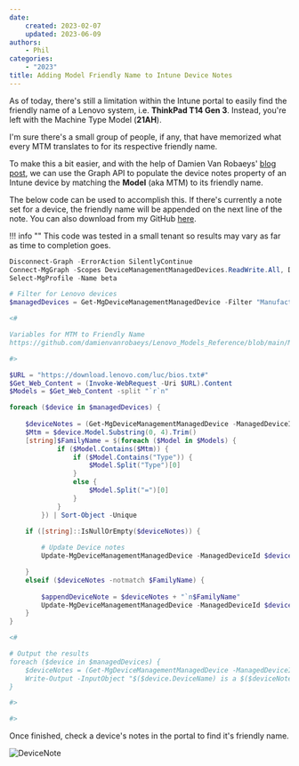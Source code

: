 ```yaml
---
date:
    created: 2023-02-07
    updated: 2023-06-09
authors:
    - Phil
categories:
    - "2023"
title: Adding Model Friendly Name to Intune Device Notes
---
```


As of today, there's still a limitation within the Intune portal to easily find the friendly name of a Lenovo system, i.e. **ThinkPad T14 Gen 3**. Instead, you're left with the Machine Type Model (**21AH**).

I'm sure there's a small group of people, if any, that have memorized what every MTM translates to for its respective friendly name.

To make this a bit easier, and with the help of Damien Van Robaeys' [blog post](https://www.systanddeploy.com/2023/01/get-list-uptodate-of-all-lenovo-models.html), we can use the Graph API to populate the device notes property of an Intune device by matching the **Model** (aka MTM) to its friendly name.
<!-- more -->
The below code can be used to accomplish this. If there's currently a note set for a device, the friendly name will be appended on the next line of the note. You can also download from my GitHub [here](https://github.com/philjorgensen/Graph/blob/main/Set-DeviceNoteFriendlyName.ps1).

!!! info ""
    This code was tested in a small tenant so results may vary as far as time to completion goes.

```powershell
Disconnect-Graph -ErrorAction SilentlyContinue
Connect-MgGraph -Scopes DeviceManagementManagedDevices.ReadWrite.All, Directory.Read.All
Select-MgProfile -Name beta

# Filter for Lenovo devices
$managedDevices = Get-MgDeviceManagementManagedDevice -Filter "Manufacturer eq 'LENOVO'"

<#

Variables for MTM to Friendly Name
https://github.com/damienvanrobaeys/Lenovo_Models_Reference/blob/main/MTM_to_FriendlyName.ps1

#>

$URL = "https://download.lenovo.com/luc/bios.txt#"
$Get_Web_Content = (Invoke-WebRequest -Uri $URL).Content
$Models = $Get_Web_Content -split "`r`n"

foreach ($device in $managedDevices) {
    
    $deviceNotes = (Get-MgDeviceManagementManagedDevice -ManagedDeviceId $device.Id -Property "Notes").Notes
    $Mtm = $device.Model.Substring(0, 4).Trim()
    [string]$FamilyName = $(foreach ($Model in $Models) { 
            if ($Model.Contains($Mtm)) { 
                if ($Model.Contains("Type")) {
                    $Model.Split("Type")[0]
                }
                else {
                    $Model.Split("=")[0]
                }
            }
        }) | Sort-Object -Unique
    
    if ([string]::IsNullOrEmpty($deviceNotes)) {

        # Update Device notes
        Update-MgDeviceManagementManagedDevice -ManagedDeviceId $device.Id -Notes $FamilyName

    }
    elseif ($deviceNotes -notmatch $FamilyName) {
        
        $appendDeviceNote = $deviceNotes + "`n$FamilyName"
        Update-MgDeviceManagementManagedDevice -ManagedDeviceId $device.Id -Notes $appendDeviceNote
    }
}

<#

# Output the results
foreach ($device in $managedDevices) {
    $deviceNotes = (Get-MgDeviceManagementManagedDevice -ManagedDeviceId $device.Id -Property "Notes").Notes
    Write-Output -InputObject "$($device.DeviceName) is a $($deviceNotes)"
}

#>

#>
```

Once finished, check a device's notes in the portal to find it's friendly name.

![DeviceNote](https://cdrt.github.io/mk_blog/img/2023/intune_device_notes/image1.png)
